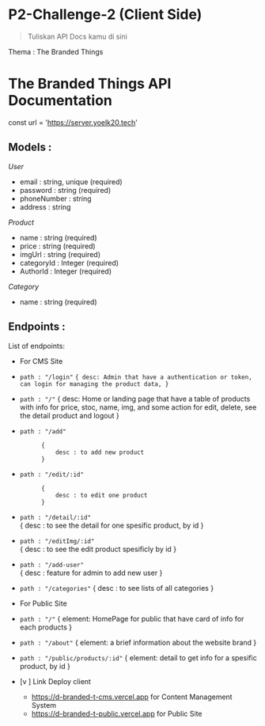 # P2-Challenge-2 (Client Side)

> Tuliskan API Docs kamu di sini

Thema : The Branded Things

# The Branded Things API Documentation

const url = 'https://server.yoelk20.tech'

## Models :

_User_
- email : string, unique (required)
- password : string (required)
- phoneNumber : string 
- address : string

_Product_
- name : string (required)
- price : string (required)
- imgUrl : string (required)
- categoryId : Integer (required)
- AuthorId : Integer (required)

_Category_
- name : string (required)


## Endpoints :

List of endpoints: 

- For CMS Site

- `path : "/login"`
            `{
                desc: Admin that have a authentication or token, can login for managing the product data,
            }`
            
            
- `path : "/"`
            {
                desc: Home or landing page that have a table of products with info for price, stoc, name, img, and some action for edit, delete, see the detail product and logout
            }

- `path : "/add"`

            {
                desc : to add new product
            }

- `path : "/edit/:id"`

            {
                desc : to edit one product
            }

- `path : "/detail/:id"`          
            {
                desc : to see the detail for one spesific product, by id
            }

- `path : "/editImg/:id"`  
            {
                desc :  to see the edit product spesificly by id
            }

- `path : "/add-user"`            
            {
                desc : feature for admin to add new user
            }
- `path : "/categories"` 
            {
                desc : to see lists of all categories
            }




- For Public Site

- `path : "/"` 
      {
        element: HomePage for public that have card of info for each products
      }

- `path : "/about"` 
      {
        element: a brief information about the website brand
      }

- `path : "/public/products/:id"` 
      {
        element: detail to get info for a spesific product, by id
      } 


- [v ] Link Deploy client
  - https://d-branded-t-cms.vercel.app for Content Management System
  - https://d-branded-t-public.vercel.app for Public Site
&nbsp;

